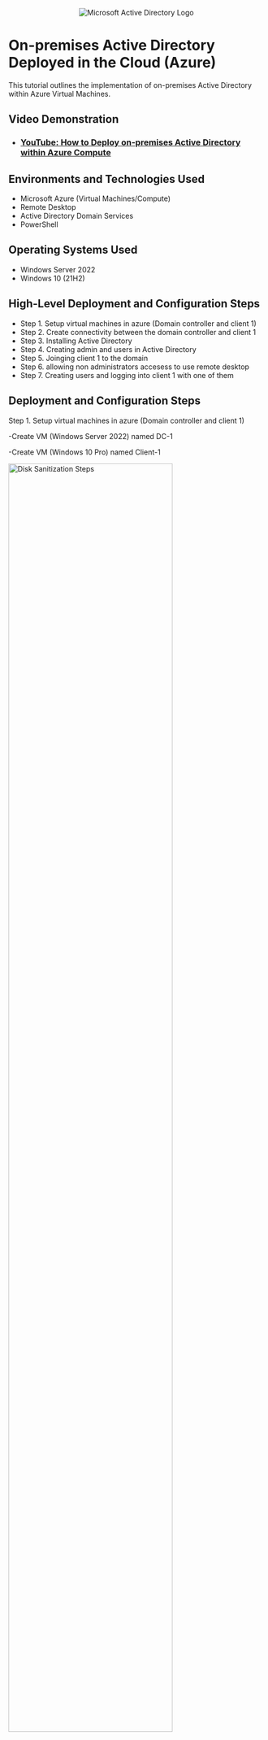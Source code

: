 <p align="center">
<img src="https://i.imgur.com/pU5A58S.png" alt="Microsoft Active Directory Logo"/>
</p>

<h1>On-premises Active Directory Deployed in the Cloud (Azure)</h1>
This tutorial outlines the implementation of on-premises Active Directory within Azure Virtual Machines.<br />


<h2>Video Demonstration</h2>

- ### [YouTube: How to Deploy on-premises Active Directory within Azure Compute](https://www.youtube.com)

<h2>Environments and Technologies Used</h2>

- Microsoft Azure (Virtual Machines/Compute)
- Remote Desktop
- Active Directory Domain Services
- PowerShell

<h2>Operating Systems Used </h2>

- Windows Server 2022
- Windows 10 (21H2)

<h2>High-Level Deployment and Configuration Steps</h2>

- Step 1. Setup virtual machines in azure (Domain controller and client 1)
- Step 2. Create connectivity between the domain controller and client 1 
- Step 3. Installing Active Directory 
- Step 4. Creating admin and users in Active Directory
- Step 5. Joinging client 1 to the domain
- Step 6. allowing non administrators accesess to use remote desktop
- Step 7. Creating users and logging into client 1 with one of them  

<h2>Deployment and Configuration Steps</h2>

<p>
Step 1. Setup virtual machines in azure (Domain controller and client 1)
  
  -Create VM (Windows Server 2022) named DC-1
  
  -Create VM (Windows 10 Pro) named Client-1 
<p><img src="https://i.imgur.com/Wdp177A.png" height="80%" width="80%" alt="Disk Sanitization Steps"/>



Change DC-1 NIC private address from dynamic to static

<p><img src="https://i.imgur.com/68rMBQQ.png" height="80%" width="80%" alt="Disk Sanitization Steps"/>

  Make sure DC-1 and Client-1 are in the same virtual network

 <p><img src="https://i.imgur.com/tNG5Lam.png" height="80%" width="80%" alt="Disk Sanitization Steps"/>
  <p><img src="https://i.imgur.com/LZPeYfc.png" height="80%" width="80%" alt="Disk Sanitization Steps"/>
  </p>
<p>
Lorem ipsum dolor sit amet, consectetur adipiscing elit, sed do eiusmod tempor incididunt ut labore et dolore magna aliqua. Ut enim ad minim veniam, quis nostrud exercitation ullamco laboris nisi ut aliquip ex ea commodo consequat. Duis aute irure dolor in reprehenderit in voluptate velit esse cillum dolore eu fugiat nulla pariatur.
</p>
<br />

<p>
<img src="https://i.imgur.com/DJmEXEB.png" height="80%" width="80%" alt="Disk Sanitization Steps"/>
</p>
<p>
Lorem ipsum dolor sit amet, consectetur adipiscing elit, sed do eiusmod tempor incididunt ut labore et dolore magna aliqua. Ut enim ad minim veniam, quis nostrud exercitation ullamco laboris nisi ut aliquip ex ea commodo consequat. Duis aute irure dolor in reprehenderit in voluptate velit esse cillum dolore eu fugiat nulla pariatur.
</p>
<br />
